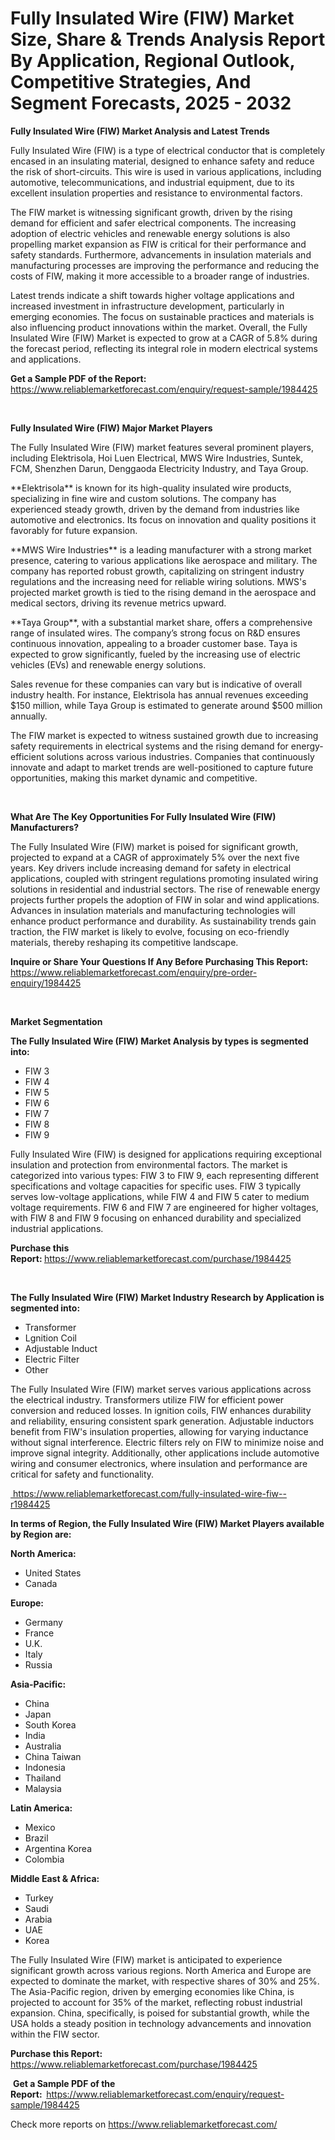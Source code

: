 <p><h1>Fully Insulated Wire (FIW) Market Size, Share & Trends Analysis Report By Application, Regional Outlook, Competitive Strategies, And Segment Forecasts, 2025 - 2032</h1></p><p><strong>Fully Insulated Wire (FIW) Market Analysis and Latest Trends</strong></p>
<p><p>Fully Insulated Wire (FIW) is a type of electrical conductor that is completely encased in an insulating material, designed to enhance safety and reduce the risk of short-circuits. This wire is used in various applications, including automotive, telecommunications, and industrial equipment, due to its excellent insulation properties and resistance to environmental factors. </p><p>The FIW market is witnessing significant growth, driven by the rising demand for efficient and safer electrical components. The increasing adoption of electric vehicles and renewable energy solutions is also propelling market expansion as FIW is critical for their performance and safety standards. Furthermore, advancements in insulation materials and manufacturing processes are improving the performance and reducing the costs of FIW, making it more accessible to a broader range of industries.</p><p>Latest trends indicate a shift towards higher voltage applications and increased investment in infrastructure development, particularly in emerging economies. The focus on sustainable practices and materials is also influencing product innovations within the market. Overall, the Fully Insulated Wire (FIW) Market is expected to grow at a CAGR of 5.8% during the forecast period, reflecting its integral role in modern electrical systems and applications.</p></p>
<p><strong>Get a Sample PDF of the Report:&nbsp;</strong> <a href="https://www.reliablemarketforecast.com/enquiry/request-sample/1984425?utm_campaign=2736&utm_medium=2&utm_source=Github&utm_content=ia&utm_term=03042025&utm_id=fully-insulated-wire-fiw">https://www.reliablemarketforecast.com/enquiry/request-sample/1984425</a></p>
<p>&nbsp;</p>
<p><strong>Fully Insulated Wire (FIW) Major Market Players</strong></p>
<p><p>The Fully Insulated Wire (FIW) market features several prominent players, including Elektrisola, Hoi Luen Electrical, MWS Wire Industries, Suntek, FCM, Shenzhen Darun, Denggaoda Electricity Industry, and Taya Group. </p><p>**Elektrisola** is known for its high-quality insulated wire products, specializing in fine wire and custom solutions. The company has experienced steady growth, driven by the demand from industries like automotive and electronics. Its focus on innovation and quality positions it favorably for future expansion.</p><p>**MWS Wire Industries** is a leading manufacturer with a strong market presence, catering to various applications like aerospace and military. The company has reported robust growth, capitalizing on stringent industry regulations and the increasing need for reliable wiring solutions. MWS's projected market growth is tied to the rising demand in the aerospace and medical sectors, driving its revenue metrics upward.</p><p>**Taya Group**, with a substantial market share, offers a comprehensive range of insulated wires. The company’s strong focus on R&D ensures continuous innovation, appealing to a broader customer base. Taya is expected to grow significantly, fueled by the increasing use of electric vehicles (EVs) and renewable energy solutions.</p><p>Sales revenue for these companies can vary but is indicative of overall industry health. For instance, Elektrisola has annual revenues exceeding $150 million, while Taya Group is estimated to generate around $500 million annually. </p><p>The FIW market is expected to witness sustained growth due to increasing safety requirements in electrical systems and the rising demand for energy-efficient solutions across various industries. Companies that continuously innovate and adapt to market trends are well-positioned to capture future opportunities, making this market dynamic and competitive.</p></p>
<p>&nbsp;</p>
<p><strong>What Are The Key Opportunities For Fully Insulated Wire (FIW) Manufacturers?</strong></p>
<p><p>The Fully Insulated Wire (FIW) market is poised for significant growth, projected to expand at a CAGR of approximately 5% over the next five years. Key drivers include increasing demand for safety in electrical applications, coupled with stringent regulations promoting insulated wiring solutions in residential and industrial sectors. The rise of renewable energy projects further propels the adoption of FIW in solar and wind applications. Advances in insulation materials and manufacturing technologies will enhance product performance and durability. As sustainability trends gain traction, the FIW market is likely to evolve, focusing on eco-friendly materials, thereby reshaping its competitive landscape.</p></p>
<p><strong>Inquire or Share Your Questions If Any Before Purchasing This Report:</strong> <a href="https://www.reliablemarketforecast.com/enquiry/pre-order-enquiry/1984425?utm_campaign=2736&utm_medium=2&utm_source=Github&utm_content=ia&utm_term=03042025&utm_id=fully-insulated-wire-fiw">https://www.reliablemarketforecast.com/enquiry/pre-order-enquiry/1984425</a></p>
<p>&nbsp;</p>
<p><strong>Market Segmentation</strong></p>
<p><strong>The Fully Insulated Wire (FIW) Market Analysis by types is segmented into:</strong></p>
<p><ul><li>FIW 3</li><li>FIW 4</li><li>FIW 5</li><li>FIW 6</li><li>FIW 7</li><li>FIW 8</li><li>FIW 9</li></ul></p>
<p><p>Fully Insulated Wire (FIW) is designed for applications requiring exceptional insulation and protection from environmental factors. The market is categorized into various types: FIW 3 to FIW 9, each representing different specifications and voltage capacities for specific uses. FIW 3 typically serves low-voltage applications, while FIW 4 and FIW 5 cater to medium voltage requirements. FIW 6 and FIW 7 are engineered for higher voltages, with FIW 8 and FIW 9 focusing on enhanced durability and specialized industrial applications.</p></p>
<p><strong>Purchase this Report:&nbsp;</strong><a href="https://www.reliablemarketforecast.com/purchase/1984425?utm_campaign=2736&utm_medium=2&utm_source=Github&utm_content=ia&utm_term=03042025&utm_id=fully-insulated-wire-fiw">https://www.reliablemarketforecast.com/purchase/1984425</a></p>
<p>&nbsp;</p>
<p><strong>The Fully Insulated Wire (FIW) Market Industry Research by Application is segmented into:</strong></p>
<p><ul><li>Transformer</li><li>Lgnition Coil</li><li>Adjustable Induct</li><li>Electric Filter</li><li>Other</li></ul></p>
<p><p>The Fully Insulated Wire (FIW) market serves various applications across the electrical industry. Transformers utilize FIW for efficient power conversion and reduced losses. In ignition coils, FIW enhances durability and reliability, ensuring consistent spark generation. Adjustable inductors benefit from FIW's insulation properties, allowing for varying inductance without signal interference. Electric filters rely on FIW to minimize noise and improve signal integrity. Additionally, other applications include automotive wiring and consumer electronics, where insulation and performance are critical for safety and functionality.</p></p>
<p><a href="https://www.reliablemarketforecast.com/fully-insulated-wire-fiw--r1984425?utm_campaign=2736&utm_medium=2&utm_source=Github&utm_content=ia&utm_term=03042025&utm_id=fully-insulated-wire-fiw">&nbsp;https://www.reliablemarketforecast.com/fully-insulated-wire-fiw--r1984425</a></p>
<p><strong>In terms of Region, the Fully Insulated Wire (FIW) Market Players available by Region are:</strong></p>
<p>
    <p> <strong> North America: </strong>
        <ul>
            <li>United States</li>
            <li>Canada</li>
        </ul>
        </p> 
    <p> <strong> Europe: </strong>
        <ul>
            <li>Germany</li>
            <li>France</li>
            <li>U.K.</li>
            <li>Italy</li>
            <li>Russia</li>
        </ul>
        </p> 
    <p> <strong> Asia-Pacific: </strong>
        <ul>
            <li>China</li>
            <li>Japan</li>
            <li>South Korea</li>
            <li>India</li>
            <li>Australia</li>
            <li>China Taiwan</li>
            <li>Indonesia</li>
            <li>Thailand</li>
            <li>Malaysia</li>
        </ul>
        </p> 
    <p> <strong> Latin America: </strong>
        <ul>
            <li>Mexico</li>
            <li>Brazil</li>
            <li>Argentina Korea</li>
            <li>Colombia</li>
        </ul>
        </p> 
    <p> <strong> Middle East & Africa: </strong>
        <ul>
            <li>Turkey</li>
            <li>Saudi</li>
            <li>Arabia</li>
            <li>UAE</li>
            <li>Korea</li>
        </ul>
    </p>
    </p>
<p><p>The Fully Insulated Wire (FIW) market is anticipated to experience significant growth across various regions. North America and Europe are expected to dominate the market, with respective shares of 30% and 25%. The Asia-Pacific region, driven by emerging economies like China, is projected to account for 35% of the market, reflecting robust industrial expansion. China, specifically, is poised for substantial growth, while the USA holds a steady position in technology advancements and innovation within the FIW sector.</p></p>
<p><strong>Purchase this Report: </strong><a href="https://www.reliablemarketforecast.com/purchase/1984425?utm_campaign=2736&utm_medium=2&utm_source=Github&utm_content=ia&utm_term=03042025&utm_id=fully-insulated-wire-fiw">https://www.reliablemarketforecast.com/purchase/1984425</a></p>
<p>&nbsp;<strong>Get a Sample PDF of the Report:&nbsp;&nbsp;</strong><a href="https://www.reliablemarketforecast.com/enquiry/request-sample/1984425?utm_campaign=2736&utm_medium=2&utm_source=Github&utm_content=ia&utm_term=03042025&utm_id=fully-insulated-wire-fiw">https://www.reliablemarketforecast.com/enquiry/request-sample/1984425</a></p>
<p><strong></strong></p>
<p>Check more reports on <a href="https://www.reliablemarketforecast.com/?utm_campaign=2736&utm_medium=2&utm_source=Github&utm_content=ia&utm_term=03042025&utm_id=fully-insulated-wire-fiw">https://www.reliablemarketforecast.com/</a></p>